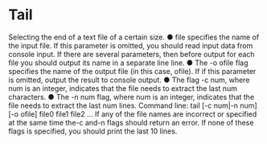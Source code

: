 # Tail
Selecting the end of a text file of a certain size.
● file specifies the name of the input file. If this parameter is omitted, you should read input data from console input. If there are several parameters, then before output for each file you should output its name in a separate line line.
● The -o ofile flag specifies the name of the output file (in this case, ofile). If
if this parameter is omitted, output the result to console output.
● The flag -c num, where num is an integer, indicates that the file needs to extract the last num characters.
● The -n num flag, where num is an integer, indicates that the file needs to extract the last num lines.
Command line: tail [-c num|-n num] [-o ofile] file0 file1 file2 …
If any of the file names are incorrect or specified at the same time
the-c and-n flags should return an error. If none of these flags is specified, you should print the last 10 lines.

